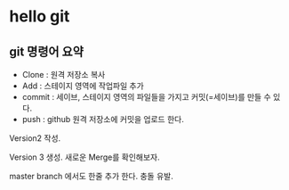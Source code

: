 # hello git

## git 명령어 요약
- Clone : 원격 저장소 복사
- Add : 스테이지 영역에 작업파일 추가
- commit : 세이브, 스테이지 영역의 파일들을 가지고 커밋(=세이브)를 만들 수 있다. 
- push : github 원격 저장소에 커밋을 업로드 한다. 

Version2 작성. 

Version 3 생성. 
새로운 Merge를 확인해보자. 


master branch   에서도 한줄 추가 한다. 
충돌 유발. 
